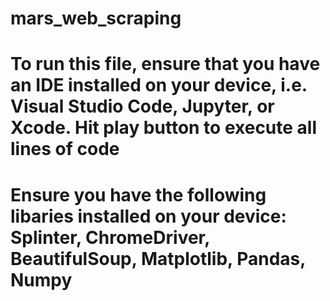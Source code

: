 # mars_web_scraping

# To run this file, ensure that you have an IDE installed on your device, i.e. Visual Studio Code, Jupyter, or Xcode. Hit play button to execute all lines of code
# Ensure you have the following libaries installed on your device: Splinter, ChromeDriver, BeautifulSoup, Matplotlib, Pandas, Numpy

